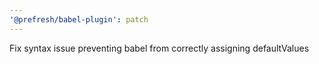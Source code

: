 ```yaml
---
'@prefresh/babel-plugin': patch
---
```


Fix syntax issue preventing babel from correctly assigning defaultValues
